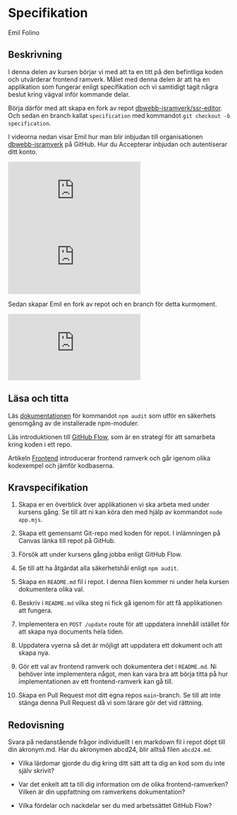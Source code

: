 # Specifikation

<p class="author">Emil Folino</p>



## Beskrivning

I denna delen av kursen börjar vi med att ta en titt på den befintliga koden och utvärderar frontend ramverk. Målet med denna delen är att ha en applikation som fungerar enligt specifikation och vi samtidigt tagit några beslut kring vägval inför kommande delar.

Börja därför med att skapa en fork av repot [dbwebb-jsramverk/ssr-editor](https://github.com/dbwebb-jsramverk/ssr-editor). Och sedan en branch kallat `specification` med kommandot `git checkout -b specification`.

I videorna nedan visar Emil hur man blir inbjudan till organisationen [dbwebb-jsramverk](https://github.com/dbwebb-jsramverk) på GitHub. Hur du Accepterar inbjudan och autentiserar ditt konto.

<div class='embed-container'><iframe src="https://www.youtube.com/embed/0BzEsBvBD8o?si=6_t4GQM46ikOMK6E" title="YouTube video player" frameborder="0" allow="accelerometer; autoplay; clipboard-write; encrypted-media; gyroscope; picture-in-picture" allowfullscreen></iframe></div>

<div class='embed-container'><iframe src="https://www.youtube.com/embed/RuzoS0PXT08?si=mXiXuJUHyNHCwBTd" title="YouTube video player" frameborder="0" allow="accelerometer; autoplay; clipboard-write; encrypted-media; gyroscope; picture-in-picture" allowfullscreen></iframe></div>

Sedan skapar Emil en fork av repot och en branch för detta kurmoment.

<div class='embed-container'><iframe src="https://www.youtube.com/embed/_6U_LLJjYhU?si=4XSov0MCs-ZfSVyV" title="YouTube video player" frameborder="0" allow="accelerometer; autoplay; clipboard-write; encrypted-media; gyroscope; picture-in-picture" allowfullscreen></iframe></div>



## Läsa och titta

Läs [dokumentationen](https://docs.npmjs.com/cli/v6/commands/npm-audit) för kommandot `npm audit` som utför en säkerhets genomgång av de installerade npm-moduler.

Läs introduktionen till [GitHub Flow](https://docs.github.com/en/get-started/quickstart/github-flow), som är en strategi för att samarbeta kring koden i ett repo.

Artikeln [Frontend](/frontend) introducerar frontend ramverk och går igenom olika kodexempel och jämför kodbaserna.



## Kravspecifikation

1. Skapa er en överblick över applikationen vi ska arbeta med under kursens gång. Se till att ni kan köra den med hjälp av kommandot `node app.mjs`.

1. Skapa ett gemensamt Git-repo med koden för repot. I inlämningen på Canvas länka till repot på GitHub.

1. Försök att under kursens gång jobba enligt GitHub Flow.

1. Se till att ha åtgärdat alla säkerhetshål enligt `npm audit`.

1. Skapa en `README.md` fil i repot. I denna filen kommer ni under hela kursen dokumentera olika val.

1. Beskriv i `README.md` vilka steg ni fick gå igenom för att få applikationen att fungera.

1. Implementera en `POST /update` route för att uppdatera innehåll istället för att skapa nya documents hela tiden.

1. Uppdatera vyerna så det är möjligt att uppdatera ett dokument och att skapa nya.

1. Gör ett val av frontend ramverk och dokumentera det i `README.md`. Ni behöver inte implementera något, men kan vara bra att börja titta på hur implementationen av ett frontend-ramverk kan gå till.

1. Skapa en Pull Request mot ditt egna repos `main`-branch. Se till att inte stänga denna Pull Request då vi som lärare gör det vid rättning.



## Redovisning

Svara på nedanstående frågor individuellt i en markdown fil i repot döpt till din akronym.md. Har du akronymen abcd24, blir alltså filen `abcd24.md`.

* Vilka lärdomar gjorde du dig kring ditt sätt att ta dig an kod som du inte själv skrivit?

* Var det enkelt att ta till dig information om de olika frontend-ramverken? Vilken är din uppfattning om ramverkens dokumentation?

* Vilka fördelar och nackdelar ser du med arbetssättet GitHub Flow?
